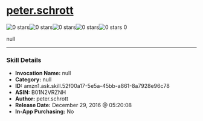 # [peter.schrott](http://alexa.amazon.com/#skills/amzn1.ask.skill.52f00a17-5e5a-45bb-a861-8a7928e96c78)
![0 stars](../../images/ic_star_border_black_18dp_1x.png)![0 stars](../../images/ic_star_border_black_18dp_1x.png)![0 stars](../../images/ic_star_border_black_18dp_1x.png)![0 stars](../../images/ic_star_border_black_18dp_1x.png)![0 stars](../../images/ic_star_border_black_18dp_1x.png) 0

null

***

### Skill Details

* **Invocation Name:** null
* **Category:** null
* **ID:** amzn1.ask.skill.52f00a17-5e5a-45bb-a861-8a7928e96c78
* **ASIN:** B01N2VRZNH
* **Author:** peter.schrott
* **Release Date:** December 29, 2016 @ 05:20:08
* **In-App Purchasing:** No
